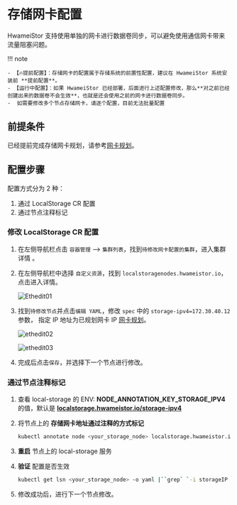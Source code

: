 # 存储网卡配置

HwameiStor 支持使用单独的网卡进行数据卷同步，可以避免使用通信网卡带来流量阻塞问题。

!!! note

    - 【🔥提前配置】：存储网卡的配置属于存储系统的前置性配置，建议在 HwameiStor 系统安装前 **提前配置**。
    - 【运行中配置】：如果 HwameiStor 已经部署，后面进行上述配置修改，那么**对之前已经创建出来的数据卷不会生效**，也就是还会使用之前的网卡进行数据卷同步。
    -  如需要修改多个节点存储网卡，请逐个配置，目前无法批量配置

## 前提条件

已经提前完成存储网卡规划，请参考[网卡规划](../../../network/plans/ethplan.md)。

## 配置步骤

配置方式分为 2 种：

1. 通过 LocalStorage CR 配置
2. 通过节点注释标记

### 修改 LocalStorage CR 配置

1. 在左侧导航栏点击 `容器管理` —> `集群列表`，找到`待修改网卡配置的集群`，进入集群详情 。

2. 在左侧导航栏中选择 `自定义资源`，找到 `localstoragenodes.hwameistor.io`，点击进入详情。

    ![Ethedit01](https://docs.daocloud.io/daocloud-docs-images/docs/zh/docs/storage/images/ethEdit01.jpg)

3. 找到`待修改节点`并点击`编辑 YAML`，修改 `spec` 中的 `storage-ipv4=172.30.40.12` 参数，
   指定 IP 地址为已规划网卡 IP [网卡规划](../../../network/plans/ethplan.md)。
   
    ![ethedit02](https://docs.daocloud.io/daocloud-docs-images/docs/zh/docs/storage/images/ethedit02.jpg)
   
    ![ethedit03](https://docs.daocloud.io/daocloud-docs-images/docs/storage/images/editeth03.jpg)

4. 完成后点击`保存`，并选择下一个节点进行修改。

### 通过节点注释标记

1. 查看 local-storage 的 ENV: **NODE_ANNOTATION_KEY_STORAGE_IPV4** 的值，默认是
    **[localstorage.hwameistor.io/storage-ipv4](http://localstorage.hwameistor.io/storage-ipv4)**

2. 将节点上的 **存储网卡地址通过注释的方式标记**

    ```sh
    kubectl annotate node <your_storage_node> localstorage.hwameistor.io``/storage-ipv4``=172.30.46.12
    ```

3. **重启** 节点上的 local-storage 服务

4. **验证** 配置是否生效

    ```sh
    kubectl get lsn <your_storage_node> -o yaml |``grep` `-i storageIP
    ```

5. 修改成功后，进行下一个节点修改。
